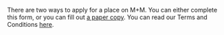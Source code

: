 ---
---
There are two ways to apply for a place on M+M. You can either complete this form, or you can fill out [a paper copy](../M+M_Application_Form.pdf). You can read our Terms and Conditions [here](/terms-and-conditions).
